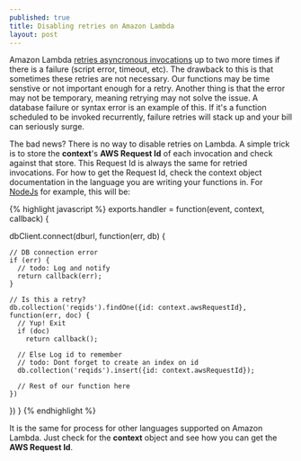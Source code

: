 ```yaml
---
published: true
title: Disabling retries on Amazon Lambda
layout: post
---
```


Amazon Lambda [retries asyncronous invocations](http://docs.aws.amazon.com/lambda/latest/dg/retries-on-errors.html) up to two more times if there is a failure (script error, timeout, etc). The drawback to this is that sometimes these retries are not necessary. Our functions may be time senstive or not important enough for a retry. Another thing is that the error may not be temporary, meaning retrying may not solve the issue. A database failure or syntax error is an example of this. If it's a function scheduled to be invoked recurrently, failure retries will stack up and your bill can seriously surge.

The bad news? There is no way to disable retries on Lambda. A simple trick is to store the **context**'s **AWS Request Id** of each invocation and check against that store. This Request Id is always the same for retried invocations. For how to get the Request Id, check the context object documentation in the language you are writing your functions in. For [NodeJs](http://docs.aws.amazon.com/lambda/latest/dg/nodejs-prog-model-context.html) for example, this will be:

{% highlight javascript %}
exports.handler = function(event, context, callback) {

  dbClient.connect(dburl, function(err, db) {

    // DB connection error
    if (err) {
      // todo: Log and notify
      return callback(err);
    }

    // Is this a retry?
    db.collection('reqids').findOne({id: context.awsRequestId}, function(err, doc) {
      // Yup! Exit
      if (doc)
        return callback();

      // Else Log id to remember
      // todo: Dont forget to create an index on id
      db.collection('reqids').insert({id: context.awsRequestId});

      // Rest of our function here
    })

  })
}
{% endhighlight %}

It is the same for process for other languages supported on Amazon Lambda. Just check for the **context** object and see how you can get the **AWS Request Id**.